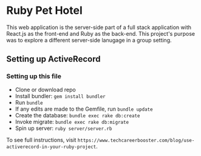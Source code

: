 # Ruby Pet Hotel

This web application is the server-side part of a full stack application with React.js as the front-end and Ruby as the back-end. This project's purpose was to explore a different server-side lanugage in a group setting.

## Setting up ActiveRecord

### Setting up this file
- Clone or download repo
- Install bundler: `gem install bundler`
- Run `bundle`
- If any edits are made to the Gemfile, run `bundle update`
- Create the database: `bundle exec rake db:create`
- Invoke migrate: `bundle exec rake db:migrate`
- Spin up server: `ruby server/server.rb`

To see full instructions, visit `https://www.techcareerbooster.com/blog/use-activerecord-in-your-ruby-project`.